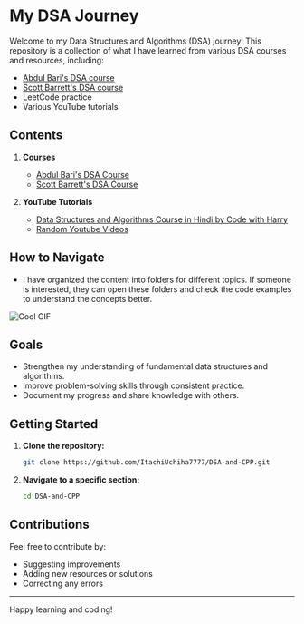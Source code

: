 # My DSA Journey

Welcome to my Data Structures and Algorithms (DSA) journey! This repository is a collection of what I have learned from various DSA courses and resources, including:

- [Abdul Bari's DSA course](https://www.udemy.com/course/datastructurescncpp/?couponCode=IND21PM)
- [Scott Barrett's DSA course](https://www.udemy.com/course/data-structures-algorithms-python/?couponCode=IND21PM)
- LeetCode practice
- Various YouTube tutorials

## Contents

1. **Courses**
    - [Abdul Bari's DSA Course](https://www.udemy.com/course/datastructurescncpp/?couponCode=IND21PM)
    - [Scott Barrett's DSA Course](https://www.udemy.com/course/data-structures-algorithms-python/?couponCode=IND21PM)

2. **YouTube Tutorials**
    - [Data Structures and Algorithms Course in Hindi by Code with Harry](https://www.youtube.com/playlist?list=PLu0W_9lII9ahIappRPN0MCAgtOu3lQjQi)
    - [Random Youtube Videos](https://www.youtube.com/results?search_query=DSA)

## How to Navigate

- I have organized the content into folders for different topics. If someone is interested, they can open these folders and check the code examples to understand the concepts better.

![Cool GIF](https://i.giphy.com/media/v1.Y2lkPTc5MGI3NjExeTJuaDZoNTlnMjQwYWw3c29lcHM2Zm13ZnEzMzBpMjM5bTJydm1iciZlcD12MV9pbnRlcm5hbF9naWZfYnlfaWQmY3Q9Zw/xT5LMK9bPlfAYM4Mus/giphy.gif)


## Goals

- Strengthen my understanding of fundamental data structures and algorithms.
- Improve problem-solving skills through consistent practice.
- Document my progress and share knowledge with others.

## Getting Started

1. **Clone the repository:**
    ```bash
    git clone https://github.com/ItachiUchiha7777/DSA-and-CPP.git
    ```
2. **Navigate to a specific section:**
    ```bash
    cd DSA-and-CPP
    ```


## Contributions

Feel free to contribute by:
- Suggesting improvements
- Adding new resources or solutions
- Correcting any errors


---

Happy learning and coding!
